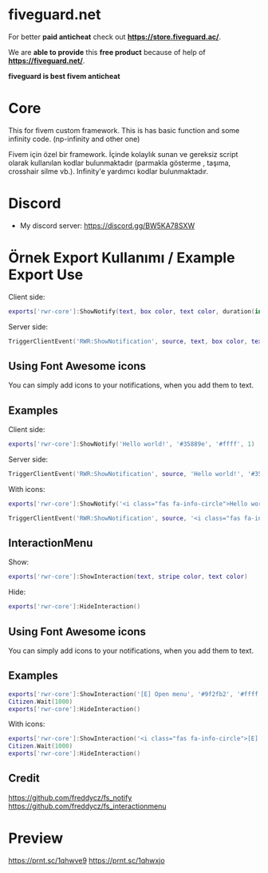 # fiveguard.net
For better **paid anticheat** check out **https://store.fiveguard.ac/**.

We are **able to provide** this **free product** because of help of **https://fiveguard.net/**.

**fiveguard is best fivem anticheat**


# Core
This for fivem custom framework.
This is has basic function and some infinity code. (np-infinity and other one)

Fivem için özel bir framework.
İçinde kolaylık sunan ve gereksiz script olarak kullanılan kodlar bulunmaktadır (parmakla gösterme , taşıma, crosshair silme vb.). Infinity'e yardımcı kodlar bulunmaktadır.

# Discord
+ My discord server: https://discord.gg/BW5KA78SXW

# Örnek Export Kullanımı / Example Export Use

Client side:

```lua
exports['rwr-core']:ShowNotify(text, box color, text color, duration(in seconds))
```

Server side:

```lua
TriggerClientEvent('RWR:ShowNotification', source, text, box color, text color, duration)
```

## Using Font Awesome icons

You can simply add icons to your notifications, when you add them to text.

## Examples

Client side:

```lua
exports['rwr-core']:ShowNotify('Hello world!', '#35889e', '#ffff', 1)
```

Server side:

```lua
TriggerClientEvent('RWR:ShowNotification', source, 'Hello world!', '#35889e', '#ffff', 1)
```

With icons:

```lua
exports['rwr-core']:ShowNotify('<i class="fas fa-info-circle">Hello world!</i>', '#35889e', '#ffff', 1)
```

```lua
TriggerClientEvent('RWR:ShowNotification', source, '<i class="fas fa-info-circle">Hello world!</i>', '#35889e', '#ffff', 1)
```
## InteractionMenu
Show:

```lua
exports['rwr-core']:ShowInteraction(text, stripe color, text color)
```

Hide:

```lua
exports['rwr-core']:HideInteraction()
```

## Using Font Awesome icons

You can simply add icons to your notifications, when you add them to text.

## Examples

```lua
exports['rwr-core']:ShowInteraction('[E] Open menu', '#9f2fb2', '#ffff')
Citizen.Wait(1000)
exports['rwr-core']:HideInteraction()
```

With icons:

```lua
exports['rwr-core']:ShowInteraction('<i class="fas fa-info-circle">[E] Open menu</i>', '#9f2fb2', '#ffff')
Citizen.Wait(1000)
exports['rwr-core']:HideInteraction()
```

## Credit

https://github.com/freddycz/fs_notify
https://github.com/freddycz/fs_interactionmenu

# Preview
https://prnt.sc/1qhwve9
https://prnt.sc/1qhwxjo
